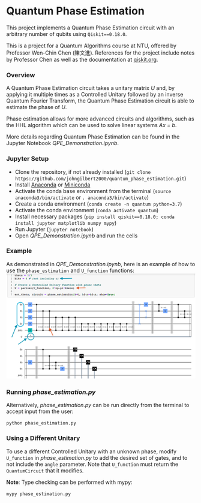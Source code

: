 # Quantum Phase Estimation

This project implements a Quantum Phase Estimation circuit with an arbitrary number of qubits using `Qiskit==0.18.0`.

This is a project for a Quantum Algorithms course at NTU, offered by Professor Wen-Chin Chen (陳文進). References for the project include notes by Professor Chen as well as the documentation at [qiskit.org](https://qiskit.org/).

### Overview

A Quantum Phase Estimation circuit takes a unitary matrix *U* and, by applying it multiple times as a Controlled Unitary followed by an inverse Quantum Fourier Transform, the Quantum Phase Estimation circuit is able to estimate the phase of *U*.

Phase estimation allows for more advanced circuits and algorithms, such as the HHL algorithm which can be used to solve linear systems *Ax = b*.

More details regarding Quantum Phase Estimation can be found in the Jupyter Notebook *QPE_Demonstration.ipynb*.

### Jupyter Setup

- Clone the repository, if not already installed (`git clone https://github.com/johngilbert2000/quantum_phase_estimation.git`)
- Install [Anaconda](https://docs.anaconda.com/anaconda/install/) or [Miniconda](https://docs.conda.io/en/latest/miniconda.html)
- Activate the conda base environment from the terminal (`source anaconda3/bin/activate` or `. anaconda3/bin/activate`)
- Create a conda environment (`conda create -n quantum python=3.7`)
- Activate the conda environment (`conda activate quantum`)
- Install necessary packages (`pip install qiskit==0.18.0; conda install jupyter matplotlib numpy mypy`)
- Run Jupyter (`jupyter notebook`)
- Open *QPE_Demonstration.ipynb* and run the cells

### Example

As demonstrated in *QPE_Demonstration.ipynb*, here is an example of how to use the `phase_estimation` and `U_function` functions:
![example](https://github.com/johngilbert2000/quantum_phase_estimation/blob/master/circuit_images/circuit_example.png)

### Running *phase_estimation.py*

Alternatively, *phase_estimation.py* can be run directly from the terminal to accept input from the user:
```
python phase_estimation.py
```

### Using a Different Unitary

To use a different Controlled Unitary with an unknown phase, modify `U_function` in *phase_estimation.py* to add the desired set of gates, and to not include the `angle` parameter. Note that `U_function` must return the `QuantumCircuit` that it modifies.

**Note**: Type checking can be performed with mypy:
```
mypy phase_estimation.py
```

